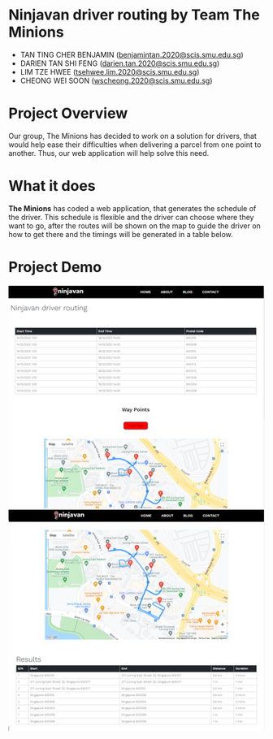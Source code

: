 # Ninjavan driver routing by Team The Minions

* TAN TING CHER BENJAMIN (benjamintan.2020@scis.smu.edu.sg)<br />
* DARIEN TAN SHI FENG (darien.tan.2020@scis.smu.edu.sg)<br />
* LIM TZE HWEE (tsehwee.lim.2020@scis.smu.edu.sg)<br />
* CHEONG WEI SOON (wscheong.2020@scis.smu.edu.sg)<br />
# Project Overview
Our group, The Minions has decided to work on a solution for drivers, that would help ease their difficulties when delivering a parcel from one point to another. Thus, our web application will help solve this need.
# What it does
**The Minions** has coded a web application, that generates the schedule of the driver. This schedule is flexible and the driver can choose where they want to go, after the routes will be shown on the map to guide the driver on how to get there and the timings will be generated in a table below.
# Project Demo
![Demo 1](images/Capture1.PNG)
![Demo 3](images/Capture3.PNG)